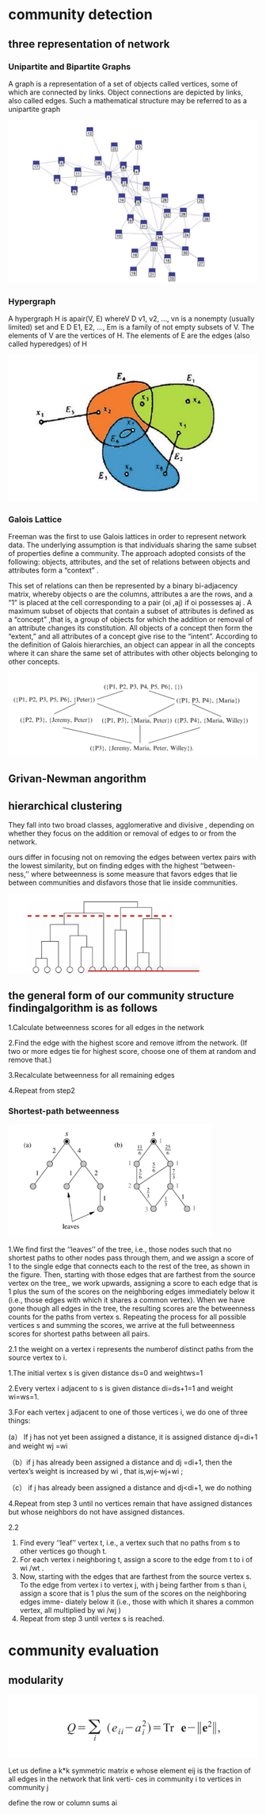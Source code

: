 # community detection

## three representation of network

### Unipartite and Bipartite Graphs

A graph is a representation of a set of objects called vertices, some of which are connected by links. Object connections are depicted by links, also called edges. Such a mathematical structure may be referred to as a unipartite graph

![1536714105778](./1536714105778.png)



### Hypergraph

A hypergraph H is apair(V, E) whereV D v1, v2, ..., vn is a nonempty (usually limited) set and E D E1, E2, ..., Em is a family of not empty subsets of V. The elements of V are the vertices of H. The elements of E are the edges (also called hyperedges) of H

![1536714200574](./1536714200574.png)



### Galois Lattice

Freeman was the first to use Galois lattices in order to represent network data. The underlying assumption is that individuals sharing the same subset of properties define a community. The approach adopted consists of the following: objects, attributes, and the set of relations between objects and attributes form a “context” .

This set of relations can then be represented by a binary bi-adjacency matrix, whereby objects o are the columns, attributes a are the rows, and a “1” is placed at the cell corresponding to a pair (oi ,aj)  if oi possesses aj . A maximum subset of objects that contain a subset of attributes is defined as a “concept” ,that is, a group of objects for which the addition or removal of an attribute changes its constitution. All objects of a concept then form the “extent,” and all attributes of a concept give rise to the “intent”. According to the definition of Galois hierarchies, an object can appear in all the concepts where it can share the same set of attributes with other objects belonging to other concepts.

![1536714263892](./1536714263892.png)





## Grivan-Newman angorithm

## hierarchical clustering

They fall into two broad classes, agglomerative and divisive , depending on whether they focus on the addition or removal of edges to or from the network.

ours differ in focusing not on removing the edges between vertex pairs with the lowest similarity, but on finding edges with the highest ‘‘between- ness,’’ where betweenness is some measure that favors edges that lie between communities and disfavors those that lie inside communities.

![1536717284845](./1536717284845.png)

## the general form of our community structure findingalgorithm is as follows

1.Calculate betweenness scores for all edges in the network

2.Find the edge with the highest score and remove itfrom the network. (If two or more edges tie for highest score, choose one of them at random and remove that.)

3.Recalculate betweenness for all remaining edges

4.Repeat from step2



### Shortest-path betweenness



![1536716119246](./1536716119246.png)

1.We find first the ‘‘leaves’’ of the tree, i.e., those nodes such that no shortest paths to other nodes pass through them, and we assign a score of 1 to the single edge that connects each to the rest of the tree, as shown in the figure. Then, starting with those edges that are farthest from the source vertex on the tree,, we work upwards, assigning a score to each edge that is 1 plus the sum of the scores on the neighboring edges immediately below it (i.e., those edges with which it shares a common vertex). When we have gone though all edges in the tree, the resulting scores are the betweenness counts for the paths from vertex s. Repeating the process for all possible vertices s and summing the scores, we arrive at the full betweenness scores for shortest paths between all pairs. 

2.1 the weight on a vertex i represents the numberof distinct paths from the source vertex to i.

1.The initial vertex s is given distance ds=0 and weightws=1

2.Every vertex i adjacent to s is given distance di=ds+1=1 and weight wi=ws=1.

3.For each vertex j adjacent to one of those vertices i, we do one of three things: 

  (a） If j has not yet been assigned a distance, it is assigned distance dj=di+1 and weight wj =wi 

（b）if j has already been assigned a distance and dj =di+1, then the vertex’s weight is increased by wi , that is,wj←wj+wi ; 

（c） if j has already been assigned a distance and dj<di+1, we do nothing

4.Repeat from step 3 until no vertices remain that have assigned distances but whose neighbors do not have assigned distances.

2.2

1. Find every ‘‘leaf’’ vertex t, i.e., a vertex such that no
   paths from s to other vertices go though t. 
2. For each vertex i neighboring t, assign a score to the
   edge from t to i of wi /wt . 
3. Now, starting with the edges that are farthest from the source vertex s. To the edge from vertex i to vertex j, with j being farther from s than i, assign a score that is 1 plus the sum of the scores on the neighboring edges imme- diately below it (i.e., those with which it shares a common vertex, all multiplied by wi /wj )
4. Repeat from step 3 until vertex s is reached.

# community evaluation

## modularity



![1536720085730](./1536720085730.png)

Let us define a k*k symmetric matrix e whose element eij is the fraction of all edges in the network that link verti- ces in community i to vertices in community j

define the row or column sums ai



